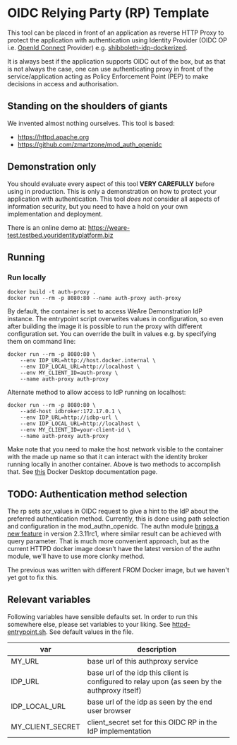 OIDC Relying Party (RP) Template
===============================

This tool can be placed in front of an application as reverse HTTP Proxy to protect the application with authentication using Identity Provider (OIDC OP i.e. [OpenId Connect](https://openid.net/specs/openid-connect-core-1_0.html) Provider) e.g. 
[shibboleth-idp-dockerized](https://github.com/klaalo/shibboleth-idp-dockerized).

It is always best if the application supports OIDC out of the box, but as that is not always the case, one can use authenticating proxy in front of the service/application acting as Policy Enforcement Point (PEP) to make decisions in access and authorisation.

## Standing on the shoulders of giants

We invented almost nothing ourselves. This tool is based:

* <https://httpd.apache.org>
* <https://github.com/zmartzone/mod_auth_openidc>

## Demonstration only

You should evaluate every aspect of this tool **VERY CAREFULLY** before using in production. This is only a demonstration on how to protect your application with authentication. This tool *does not* consider all aspects of information security, but you need to have a hold on your own implementation and deployment.

There is an online demo at: <https://weare-test.testbed.youridentityplatform.biz>

## Running

### Run locally

    docker build -t auth-proxy .
    docker run --rm -p 8080:80 --name auth-proxy auth-proxy

By default, the container is set to access WeAre Demonstration IdP instance. The entrypoint script overwrites values in configuration, so even after building the image it is possible to run the proxy with different configuration set. You can override the built in values e.g. by specifying them on command line:

    docker run --rm -p 8080:80 \
        --env IDP_URL=http://host.docker.internal \
        --env IDP_LOCAL_URL=http://localhost \
        --env MY_CLIENT_ID=auth-proxy \
        --name auth-proxy auth-proxy

Alternate method to allow access to IdP running on localhost:

    docker run --rm -p 8080:80 \
        --add-host idbroker:172.17.0.1 \
        --env IDP_URL=http://idbp-url \
        --env IDP_LOCAL_URL=http://localhost \
        --env MY_CLIENT_ID=your-client-id \
        --name auth-proxy auth-proxy

Make note that you need to make the host network visible to the container with the made up name so that it can 
interact with the identity broker running locally in another container. Above is two methods to accomplish that. 
See [this](https://docs.docker.com/desktop/networking/) Docker Desktop documentation page.

## TODO: Authentication method selection

The rp sets acr_values in OIDC request to give a hint to the IdP about the preferred authentication method. 
Currently, this is done using path selection and configuration in the mod_authn_openidc. 
The authn module [brings a new feature](https://github.com/zmartzone/mod_auth_openidc/wiki) in version 2.3.11rc1, 
where similar result can be achieved with query parameter. That is much more convenient approach, 
but as the current HTTPD docker image doesn't have the latest version of the authn module, 
we'll have to use more clonky method.

The previous was written with different FROM Docker image, but we haven't yet got to fix this.


## Relevant variables

Following variables have sensible defaults set. In order to run this somewhere else, please set variables to your liking. See [httpd-entrypoint.sh](httpd-entrypoint.sh). See default values in the file.

| var | description |
---- | ---- |
| MY_URL | base url of this authproxy service |
| IDP_URL | base url of the idp this client is configured to relay upon (as seen by the authproxy itself) |
| IDP_LOCAL_URL | base url of the idp as seen by the end user browser |
| MY_CLIENT_SECRET | client_secret set for this OIDC RP in the IdP implementation |
